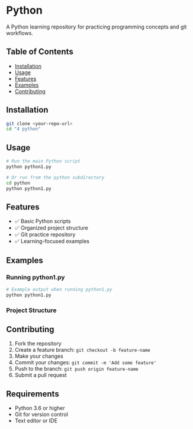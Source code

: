 # Python

A Python learning repository for practicing programming concepts and git workflows.

## Table of Contents
- [Installation](#installation)
- [Usage](#usage)
- [Features](#features)
- [Examples](#examples)
- [Contributing](#contributing)

## Installation
```bash
git clone <your-repo-url>
cd "4 python"
```

## Usage
```bash
# Run the main Python script
python python1.py

# Or run from the python subdirectory
cd python
python python1.py
```

## Features
- ✅ Basic Python scripts
- ✅ Organized project structure
- ✅ Git practice repository
- ✅ Learning-focused examples

## Examples
### Running python1.py
```python
# Example output when running python1.py
python python1.py
```

### Project Structure

## Contributing
1. Fork the repository
2. Create a feature branch: `git checkout -b feature-name`
3. Make your changes
4. Commit your changes: `git commit -m 'Add some feature'`
5. Push to the branch: `git push origin feature-name`
6. Submit a pull request

## Requirements
- Python 3.6 or higher
- Git for version control
- Text editor or IDE
